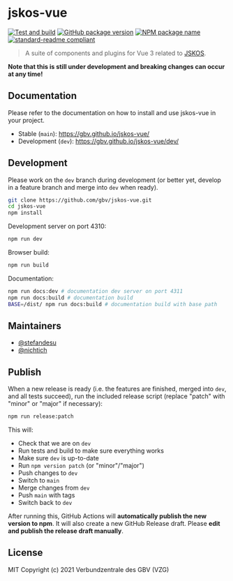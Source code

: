 # jskos-vue
[![Test and build](https://github.com/gbv/jskos-vue/actions/workflows/test-and-build.yml/badge.svg)](https://github.com/gbv/jskos-vue/actions/workflows/test-and-build.yml)
[![GitHub package version](https://img.shields.io/github/package-json/v/gbv/jskos-vue.svg?label=version)](https://github.com/gbv/jskos-vue)
[![NPM package name](https://img.shields.io/badge/npm-jskos--vue-blue.svg)](https://www.npmjs.com/package/jskos-vue)
[![standard-readme compliant](https://img.shields.io/badge/readme%20style-standard-brightgreen.svg)](https://github.com/RichardLitt/standard-readme)

> A suite of components and plugins for Vue 3 related to [JSKOS](https://gbv.github.io/jskos/jskos.html).

**Note that this is still under development and breaking changes can occur at any time!**

## Documentation
Please refer to the documentation on how to install and use jskos-vue in your project.

- Stable (`main`): https://gbv.github.io/jskos-vue/
- Development (`dev`): https://gbv.github.io/jskos-vue/dev/

## Development
Please work on the `dev` branch during development (or better yet, develop in a feature branch and merge into `dev` when ready).

```bash
git clone https://github.com/gbv/jskos-vue.git
cd jskos-vue
npm install
```

Development server on port 4310:
```bash
npm run dev
```

Browser build:
```bash
npm run build
```

Documentation:
```bash
npm run docs:dev # documentation dev server on port 4311
npm run docs:build # documentation build
BASE=/dist/ npm run docs:build # documentation build with base path
```

## Maintainers
- [@stefandesu](https://github.com/stefandesu)
- [@nichtich](https://github.com/nichtich)

## Publish
When a new release is ready (i.e. the features are finished, merged into `dev`, and all tests succeed), run the included release script (replace "patch" with "minor" or "major" if necessary):

```bash
npm run release:patch
```

This will:
- Check that we are on `dev`
- Run tests and build to make sure everything works
- Make sure `dev` is up-to-date
- Run `npm version patch` (or "minor"/"major")
- Push changes to `dev`
- Switch to `main`
- Merge changes from `dev`
- Push `main` with tags
- Switch back to `dev`

After running this, GitHub Actions will **automatically publish the new version to npm**. It will also create a new GitHub Release draft. Please **edit and publish the release draft manually**.

## License
MIT Copyright (c) 2021 Verbundzentrale des GBV (VZG)
